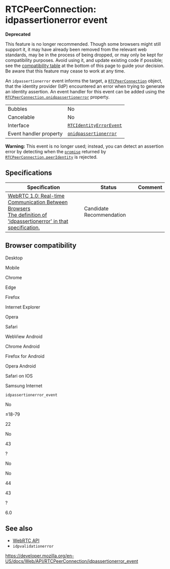 RTCPeerConnection: idpassertionerror event
==========================================

**Deprecated**

This feature is no longer recommended. Though some browsers might still support it, it may have already been removed from the relevant web standards, may be in the process of being dropped, or may only be kept for compatibility purposes. Avoid using it, and update existing code if possible; see the [compatibility table](#browser_compatibility) at the bottom of this page to guide your decision. Be aware that this feature may cease to work at any time.

An `idpassertionerror` event informs the target, a [`RTCPeerConnection`](../rtcpeerconnection) object, that the identity provider (IdP) encountered an error when trying to generate an identity assertion. An event handler for this event can be added using the [`RTCPeerConnection.onidpassertionerror`](onidpassertionerror) property.

<table><tbody><tr class="odd"><td>Bubbles</td><td>No</td></tr><tr class="even"><td>Cancelable</td><td>No</td></tr><tr class="odd"><td>Interface</td><td><a href="../rtcidentityerrorevent"><code>RTCIdentityErrorEvent</code></a></td></tr><tr class="even"><td>Event handler property</td><td><a href="onidpassertionerror"><code>onidpassertionerror</code></a></td></tr></tbody></table>

**Warning:** This event is no longer used; instead, you can detect an assertion error by detecting when the [`promise`](https://developer.mozilla.org/en-US/docs/Web/JavaScript/Reference/Global_Objects/Promise) returned by [`RTCPeerConnection.peerIdentity`](peeridentity) is rejected.

Specifications
--------------

<table><thead><tr class="header"><th>Specification</th><th>Status</th><th>Comment</th></tr></thead><tbody><tr class="odd"><td><a href="https://w3c.github.io/webrtc-pc/#event-mediastream-idpassertionerror">WebRTC 1.0: Real-time Communication Between Browsers<br />
<span class="small">The definition of 'idpassertionerror' in that specification.</span></a></td><td><span class="spec-cr">Candidate Recommendation</span></td><td></td></tr></tbody></table>

Browser compatibility
---------------------

Desktop

Mobile

Chrome

Edge

Firefox

Internet Explorer

Opera

Safari

WebView Android

Chrome Android

Firefox for Android

Opera Android

Safari on IOS

Samsung Internet

`idpassertionerror_event`

No

≤18-79

22

No

43

?

No

No

44

43

?

6.0

See also
--------

-   [WebRTC API](../webrtc_api)
-   `idpvalidationerror`

<a href="https://developer.mozilla.org/en-US/docs/Web/API/RTCPeerConnection/idpassertionerror_event" class="_attribution-link">https://developer.mozilla.org/en-US/docs/Web/API/RTCPeerConnection/idpassertionerror_event</a>
